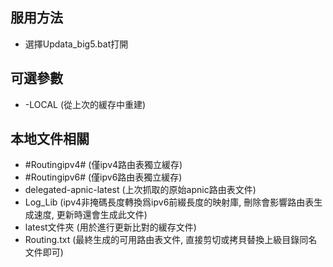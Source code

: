 ## 服用方法

 - 選擇Updata_big5.bat打開

## 可選參數

 - -LOCAL   (從上次的緩存中重建)


## 本地文件相關

 - #Routingipv4#   (僅ipv4路由表獨立緩存)
 - #Routingipv6#   (僅ipv6路由表獨立緩存)
 - delegated-apnic-latest   (上次抓取的原始apnic路由表文件)
 - Log_Lib   (ipv4非掩碼長度轉換爲ipv6前綴長度的映射庫, 刪除會影響路由表生成速度, 更新時還會生成此文件)
 - latest文件夾   (用於進行更新比對的緩存文件)
 - Routing.txt   (最終生成的可用路由表文件, 直接剪切或拷貝替換上級目錄同名文件即可)